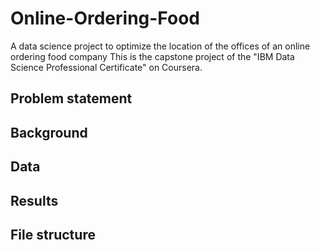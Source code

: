 # Online-Ordering-Food
A data science project to optimize the location of the offices of an online ordering food company
This is the capstone project of the "IBM Data Science Professional Certificate" on Coursera.

## Problem statement


## Background

## Data

## Results

## File structure
